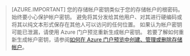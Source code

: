 > [AZURE.IMPORTANT]
> 您的存储帐户密钥类似于您的存储帐户的根密码。 始终要小心保护帐户密钥。 避免将其分发给其他用户、对其进行硬编码或将其以纯文本形式保存在其他人可以访问的任何位置。 如果认为帐户密钥可能已泄漏，请使用 Azure 门户预览重新生成帐户密钥。 若要了解如何重新生成帐户密钥，请参阅[如何在 Azure 门户预览中创建、管理或删除存储帐户](/documentation/articles/storage-create-storage-account/#manage-your-storage-account)。
> 
>